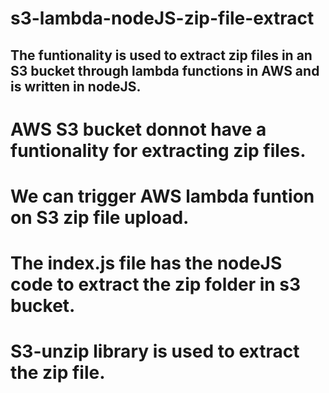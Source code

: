 # s3-lambda-nodeJS-zip-file-extract
## The funtionality is used to extract zip files in an S3 bucket through lambda functions in AWS and is written in nodeJS.
# AWS S3 bucket donnot have a funtionality for extracting zip files.
# We can trigger AWS lambda funtion on S3 zip file upload.
# The index.js file has the nodeJS code to extract the zip folder in s3 bucket.
# S3-unzip library is used to extract the zip file.
